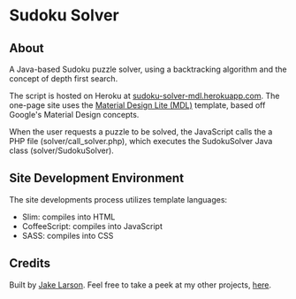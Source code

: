 # Sudoku Solver
## About
A Java-based Sudoku puzzle solver, using a backtracking algorithm and the concept of depth first search.

The script is hosted on Heroku at <a href="http://sudoku-solver-mdl.herokuapp.com/">sudoku-solver-mdl.herokuapp.com</a>. The one-page site uses the <a href="http://www.getmdl.io/">Material Design Lite (MDL)</a> template, based off Google's Material Design concepts.

When the user requests a puzzle to be solved, the JavaScript calls the a PHP file (solver/call_solver.php), which executes the SudokuSolver Java class (solver/SudokuSolver).

## Site Development Environment
The site developments process utilizes template languages:
* Slim: compiles into HTML
* CoffeeScript: compiles into JavaScript
* SASS: compiles into CSS

## Credits
Built by <a href="http://www.codereloadrepeat.com">Jake Larson</a>. Feel free to take a peek at my other projects, <a href="http://www.codereloadrepeat.com/portfolio">here</a>.